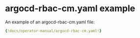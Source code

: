 # argocd-rbac-cm.yaml example

An example of an argocd-rbac-cm.yaml file:

```yaml
{!docs/operator-manual/argocd-rbac-cm.yaml!}
```
